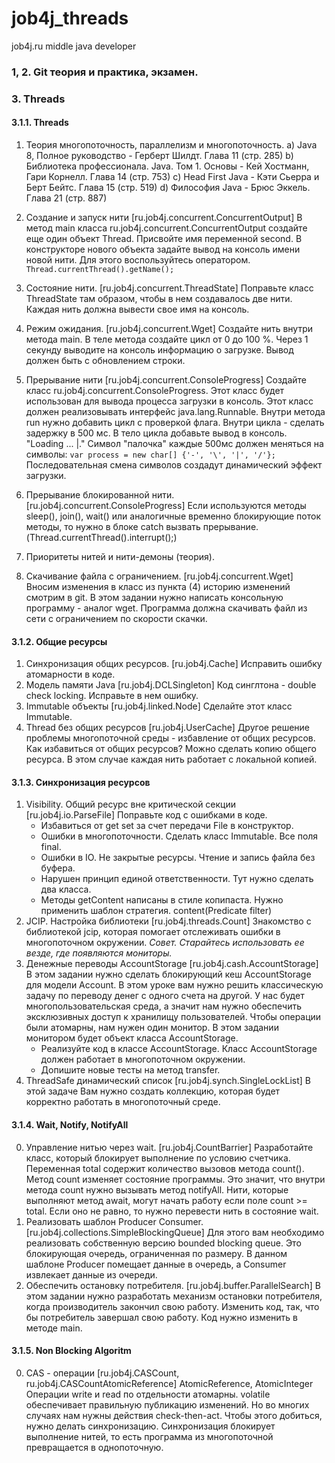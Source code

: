 # job4j_threads

job4j.ru middle java developer

### 1, 2. Git теория и практика, экзамен.

### 3. Threads

#### 3.1.1. Threads

1. Теория многопоточность, параллелизм и многопоточность.
   a) Java 8, Полное руководство - Герберт Шилдт. Глава 11 (стр. 285)
   b) Библиотека профессионала. Java. Том 1. Основы - Кей Хостманн, Гари Корнелл. Глава 14 (стр. 753)
   c) Head First Java - Кэти Сьерра и Берт Бейтс. Глава 15 (стр. 519)
   d) Философия Java - Брюс Эккель. Глава 21 (стр. 887)

2. Создание и запуск нити [ru.job4j.concurrent.ConcurrentOutput]
   В метод main класса ru.job4j.concurrent.ConcurrentOutput создайте еще один объект Thread. Присвойте имя переменной
   second. В конструкторе нового объекта задайте вывод на консоль имени новой нити. Для этого воспользуйтесь оператором.
   ``` Thread.currentThread().getName(); ```

3. Состояние нити. [ru.job4j.concurrent.ThreadState]
   Поправьте класс ThreadState там образом, чтобы в нем создавалось две нити. Каждая нить должна вывести свое имя на
   консоль.

4. Режим ожидания. [ru.job4j.concurrent.Wget]
   Создайте нить внутри метода main. В теле метода создайте цикл от 0 до 100 %. Через 1 секунду выводите на консоль
   информацию о загрузке. Вывод должен быть с обновлением строки.

5. Прерывание нити [ru.job4j.concurrent.ConsoleProgress]
   Создайте класс ru.job4j.concurrent.ConsoleProgress. Этот класс будет использован для вывода процесса загрузки в
   консоль.
   Этот класс должен реализовывать интерфейс java.lang.Runnable. Внутри метода run нужно добавить цикл с проверкой
   флага. Внутри цикла - сделать задержку в 500 мс. В тело цикла добавьте вывод в консоль.
   "Loading ... |." Символ "палочка" каждые 500мс должен меняться на символы:
   ```var process = new char[] {'-', '\', '|', '/'};```
   Последовательная смена символов создадут динамический эффект загрузки.
6. Прерывание блокированной нити. [ru.job4j.concurrent.ConsoleProgress]
   Если используются методы sleep(), join(), wait() или аналогичные временно блокирующие поток методы, то нужно в блоке
   catch вызвать прерывание. (Thread.currentThread().interrupt();)
7. Приоритеты нитей и нити-демоны (теория).
8. Скачивание файла с ограничением. [ru.job4j.concurrent.Wget]
   Вносим изменения в класс из пункта (4) историю изменений смотрим в git.
   В этом задании нужно написать консольную программу - аналог wget. Программа должна скачивать файл из сети с
   ограничением по скорости скачки.

#### 3.1.2. Общие ресурсы

1. Синхронизация общих ресурсов. [ru.job4j.Cache]
   Исправить ошибку атомарности в коде.
2. Модель памяти Java [ru.job4j.DCLSingleton]
   Код синглтона - double check locking. Исправьте в нем ошибку.
3. Immutable объекты [ru.job4j.linked.Node<T>]
   Сделайте этот класс Immutable.
4. Thread без общих ресурсов [ru.job4j.UserCache]
   Другое решение проблемы многопоточной среды - избавление от общих ресурсов. Как избавиться от общих ресурсов? Можно
   сделать копию общего ресурса. В этом случае каждая нить работает с локальной копией.

#### 3.1.3. Синхронизация ресурсов

1. Visibility. Общий ресурс вне критической секции [ru.job4j.io.ParseFile]
   Поправьте код с ошибками в коде.
    - Избавиться от get set за счет передачи File в конструктор.
    - Ошибки в многопоточности. Сделать класс Immutable. Все поля final.
    - Ошибки в IO. Не закрытые ресурсы. Чтение и запись файла без буфера.
    - Нарушен принцип единой ответственности. Тут нужно сделать два класса.
    - Методы getContent написаны в стиле копипаста. Нужно применить шаблон стратегия. content(Predicate<Character>
      filter)
2. JCIP. Настройка библиотеки [ru.job4j.threads.Count]
   Знакомство с библиотекой jcip, которая помогает отслеживать ошибки в многопоточном окружении.
   _Совет. Старайтесь использовать ее везде, где появляются мониторы._
3. Денежные переводы AccountStorage [ru.job4j.cash.AccountStorage]
   В этом задании нужно сделать блокирующий кеш AccountStorage для модели Account. В этом уроке вам нужно решить
   классическую задачу по переводу денег с одного счета на другой.
   У нас будет многопользовательская среда, а значит нам нужно обеспечить эксклюзивных доступ к хранилищу пользователей.
   Чтобы операции были атомарны, нам нужен один монитор. В этом задании монитором будет объект класса AccountStorage.
    - Реализуйте код в классе AccountStorage. Класс AccountStorage должен работает в многопоточном окружении.
    - Допишите новые тесты на метод transfer.
4. ThreadSafe динамический список  [ru.job4j.synch.SingleLockList]
   В этой задаче Вам нужно создать коллекцию, которая будет корректно работать в многопоточный среде.

#### 3.1.4. Wait, Notify, NotifyAll

0. Управление нитью через wait. [ru.job4j.CountBarrier]
   Разработайте класс, который блокирует выполнение по условию счетчика. Переменная total содержит количество вызовов
   метода count().
   Метод count изменяет состояние программы. Это значит, что внутри метода count нужно вызывать метод notifyAll.
   Нити, которые выполняют метод await, могут начать работу если поле count >= total. Если оно не равно, то нужно
   перевести нить в состояние wait.
1. Реализовать шаблон Producer Consumer. [ru.job4j.collections.SimpleBlockingQueue]
   Для этого вам необходимо реализовать собственную версию bounded blocking queue. Это блокирующая очередь,
   ограниченная по размеру. В данном шаблоне Producer помещает данные в очередь, а Consumer извлекает данные из
   очереди.
2. Обеспечить остановку потребителя. [ru.job4j.buffer.ParallelSearch]
   В этом задании нужно разработать механизм остановки потребителя, когда производитель закончил свою работу.
   Изменить код, так, что бы потребитель завершал свою работу. Код нужно изменить в методе main.

#### 3.1.5. Non Blocking Algoritm

0. CAS - операции [ru.job4j.CASCount, ru.job4j.CASCountAtomicReference]
   AtomicReference, AtomicInteger
   Операции write и read по отдельности атомарны. volatile обеспечивает правильную публикацию изменений.
   Но во многих случаях нам нужны действия check-then-act. Чтобы этого добиться, нужно делать синхронизацию.
   Синхронизация блокирует выполнение нитей, то есть программа из многопоточной превращается в однопоточную. 